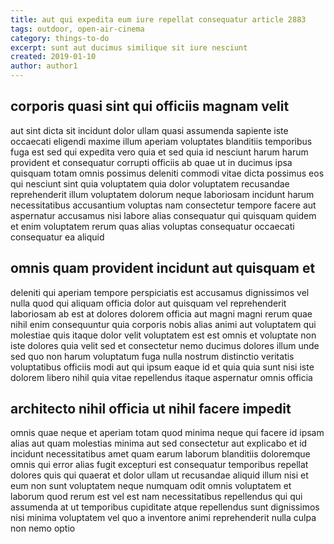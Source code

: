 ```yaml
---
title: aut qui expedita eum iure repellat consequatur article 2883
tags: outdoor, open-air-cinema
category: things-to-do
excerpt: sunt aut ducimus similique sit iure nesciunt
created: 2019-01-10
author: author1
---
```


## corporis quasi sint qui officiis magnam velit

aut sint dicta sit incidunt dolor ullam quasi assumenda sapiente iste occaecati eligendi maxime illum aperiam voluptates blanditiis temporibus fuga est sed qui expedita vero quia et sed quia id nesciunt harum harum provident et consequatur corrupti officiis ab quae ut in ducimus ipsa quisquam totam omnis possimus deleniti commodi vitae dicta possimus eos qui nesciunt sint quia voluptatem quia dolor voluptatem recusandae reprehenderit illum voluptatem dolorum neque laboriosam incidunt harum necessitatibus accusantium voluptas nam consectetur tempore facere aut aspernatur accusamus nisi labore alias consequatur qui quisquam quidem et enim voluptatem rerum quas alias voluptas consequatur occaecati consequatur ea aliquid

## omnis quam provident incidunt aut quisquam et

deleniti qui aperiam tempore perspiciatis est accusamus dignissimos vel nulla quod qui aliquam officia dolor aut quisquam vel reprehenderit laboriosam ab est at dolores dolorem officia aut magni magni rerum quae nihil enim consequuntur quia corporis nobis alias animi aut voluptatem qui molestiae quis itaque dolor velit voluptatem est est omnis et voluptate non iste dolores quia velit sed et consectetur nemo ducimus dolores illum unde sed quo non harum voluptatum fuga nulla nostrum distinctio veritatis voluptatibus officiis modi aut qui ipsum eaque id et quia quia sunt nisi iste dolorem libero nihil quia vitae repellendus itaque aspernatur omnis officia

## architecto nihil officia ut nihil facere impedit

omnis quae neque et aperiam totam quod minima neque qui facere id ipsam alias aut quam molestias minima aut sed consectetur aut explicabo et id incidunt necessitatibus amet quam earum laborum blanditiis doloremque omnis qui error alias fugit excepturi est consequatur temporibus repellat dolores quis qui quaerat et dolor ullam ut recusandae aliquid illum nisi et eum non sunt voluptatem neque numquam odit omnis voluptatem et laborum quod rerum est vel est nam necessitatibus repellendus qui qui assumenda at ut temporibus cupiditate atque repellendus sunt dignissimos nisi minima voluptatem vel quo a inventore animi reprehenderit nulla culpa non nemo optio
